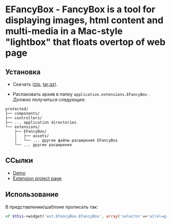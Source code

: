 EFancyBox - FancyBox is a tool for displaying images, html content and multi-media in a Mac-style "lightbox" that floats overtop of web page
=======

## Установка

* Скачать ([zip](https://github.com/kosenka/EFancyBox/zipball/master), [tar.gz](https://github.com/kosenka/EFancyBox/tarball/master)).

* Распаковать архив в папку `application.extensions.EFancyBox` . Должно получиться следующее:

```
protected/
├── components/
├── controllers/
├── ... application directories
└── extensions/
    ├── EFancyBox/
    │   ├── assets/
    │   └── ... другие файлы расширения EFancyBox
    └── ... другие расширения
```

## ССылки

* [Demo](http://kosenka.ru/#tab1)
* [Extension project page](https://github.com/kosenka/EFancyBox)


## Использование
В представлении/шаблоне прописать так:

```php
<? $this->widget('ext.EFancyBox.EFancyBox', array('selector'=>'a[rel=gallery]','options'=>array('overlayColor'=>'#000')));?>
```

